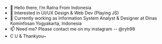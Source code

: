- 👋 Hello there, I’m Ratna From Indonesia
- 👀 Interested in UI/UX Design & Web Dev (Playing JS)
- 🌱 Currently working as Information System Analyst & Designer at Dinas Kominfosan Yogyakarta, Indonesia
- 📫 Need me? Please contact me on my instagram -- @ryh98
- C U & Thankyou~

<!---
ryh98/ryh98 is a ✨ special ✨ repository because its `README.md` (this file) appears on your GitHub profile.
You can click the Preview link to take a look at your changes.
--->
